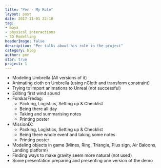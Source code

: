 ```yaml
---
title: "Per - My Role"
layout: post
date: 2017-11-01 22:10
tag:
- maya
- physical interactions
- 3D Modelling
headerImage: false
description: "Per talks about his role in the project"
category: blog
author: per
star: true
project: 1
---
```


- Modeling Umbrella (All versions of it)
- Animating cloth on Umbrella (using nCloth and transform constraint)
- Trying to import animations to Unreal (not successful)
- Editing first wind sound
- ForskarFredag:
   - Packing, Logistics, Setting up & Checklist
   - Being there all day
   - Taking and summarising notes
   - Printing poster
- MissionIX:
   - Packing, Logistics, Setting up & Checklist
   - Being there whole event and taking some notes
   - Printing poster
- Modeling objects in game (Mines, Ring, Triangle, Plus sign, Air Baloons, Landing platform)
- Finding ways to make gravity seem more natural (not used)
- Some presentation preparing and presenting one version of the demo
